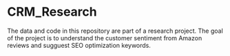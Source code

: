 # CRM_Research

The data and code in this repository are part of a research project. The goal of the project is to understand the customer sentiment from Amazon reviews and sugguest SEO optimization keywords.
